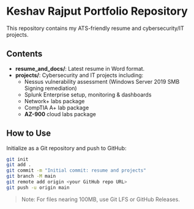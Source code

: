 # Keshav Rajput Portfolio Repository

This repository contains my ATS-friendly resume and cybersecurity/IT projects.

## Contents
- **resume_and_docs/**: Latest resume in Word format.
- **projects/**: Cybersecurity and IT projects including:
  - Nessus vulnerability assessment (Windows Server 2019 SMB Signing remediation)
  - Splunk Enterprise setup, monitoring & dashboards
  - Network+ labs package
  - CompTIA A+ lab package
  - **AZ-900** cloud labs package

## How to Use
Initialize as a Git repository and push to GitHub:
```bash
git init
git add .
git commit -m "Initial commit: resume and projects"
git branch -M main
git remote add origin <your GitHub repo URL>
git push -u origin main
```

> Note: For files nearing 100MB, use Git LFS or GitHub Releases.
